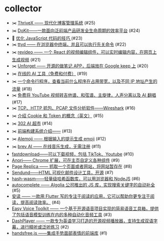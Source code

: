 # collector
- ✂️ [ThriveX —— 现代化博客管理系统](https://github.com/dengaye/collector/issues/25) (#25)
- ✂️ [DoKit——一款面向泛前端产品研发全生命周期的效率平台](https://github.com/dengaye/collector/issues/24) (#24)
- 🍃 [优化 JavaScript 代码的技巧 ](https://github.com/dengaye/collector/issues/23) (#23)
- ✂️ [ttyd —— 在浏览器中终端，并且可以执行先关命令](https://github.com/dengaye/collector/issues/22) (#22)
- ✂️ [revideo —— 一个 React 的视频编辑组件，可以实时编辑内容，在网页上生成视频](https://github.com/dengaye/collector/issues/21) (#21)
- ✂️ [Unforget —— 开源的做笔记 APP，后端放在 Google keep 上](https://github.com/dengaye/collector/issues/20) (#20)
- ✂️ [在线的 AI 工具（免费和付费）](https://github.com/dengaye/collector/issues/19) (#19)
- ✂️ [一个命令行程序，查看当前什么程序在占用带宽，以及不同 IP 地址产生的流量](https://github.com/dengaye/collector/issues/18) (#18)
- ✂️ [免费将 YouTube 视频转吉他谱、和弦谱、主旋律，人声分离以及 AI 翻唱](https://github.com/dengaye/collector/issues/17) (#17)
- ✂️ [TCP、HTTP 抓包、PCAP 文件分析软件——Wireshark](https://github.com/dengaye/collector/issues/16) (#16)
- ✂️ [介绍 Cookie 和 Token 的概念（英文）](https://github.com/dengaye/collector/issues/15) (#15)
- ✂️ [302 AI 超市](https://github.com/dengaye/collector/issues/14) (#14)
- ✂️ [前端构建系统介绍——](https://github.com/dengaye/collector/issues/13) (#13)
- ✂️ [AIemoji —— 根据输入的提示生成 emoji](https://github.com/dengaye/collector/issues/12) (#12)
- ✂️ [brev AI —— 在线音乐生成，无需注册](https://github.com/dengaye/collector/issues/11) (#11)
-  [fastdownload——可以下载视频，包括 TikTok、Youtube](https://github.com/dengaye/collector/issues/10) (#10)
-  [Anori—— Chrome 扩展，可在主页自定义各种组件](https://github.com/dengaye/collector/issues/9) (#9)
-  [Page Replica —— 抓取一个页面或者网站，将网站暂存在](https://github.com/dengaye/collector/issues/8) (#8)
-  [Sendund——HTML 可视化邮件设计工具，开源](https://github.com/dengaye/collector/issues/7) (#7)
-  [hash-wasm——轻量级哈希函数库，可以用浏览器和 NodeJS](https://github.com/dengaye/collector/issues/6) (#6)
-  [autocomplete —— Algolia 公司推出的 JS 库，实现搜索关键字的自动补全](https://github.com/dengaye/collector/issues/5) (#5)
-  [安读 —— 一款用  Flutter 写的专注于阅读的应用，它可以帮助你更专注于阅读，提高阅读效率。](https://github.com/dengaye/collector/issues/4) (#4)
-  [Easy Voice Toolkit —— 一个基于开源语音项目实现的简易语音工具箱，提供了包括语音模型训练在内的多种自动化音频工具](https://github.com/dengaye/collector/issues/3) (#3)
-  [DashPlayer —— 一款专为英语学习打造的开源视频播放器，支持生成双语字幕，进行精听或泛听练习](https://github.com/dengaye/collector/issues/2) (#2)
-  [handsfree.js ——集成手势面部表情的前端库](https://github.com/dengaye/collector/issues/1) (#1)
